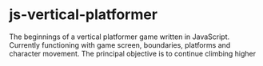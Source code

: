 ﻿# js-vertical-platformer

The beginnings of a vertical platformer game written in JavaScript. Currently functioning with game screen, boundaries, platforms and character movement. The principal objective is to continue climbing higher
